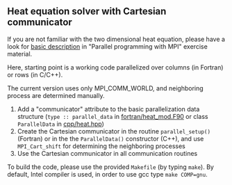 ## Heat equation solver with Cartesian communicator

If you are not familiar with the two dimensional heat equation, please have a look
for [basic description](https://github.com/csc-training/mpi-introduction/tree/main/heat-equation)
in "Parallel programming with MPI" exercise material.

Here, starting point is a working code parallelized over columns (in Fortran) or rows (in C/C++).

The current version uses only MPI_COMM_WORLD, and neighboring process are determined manually.

1. Add a "communicator" attribute to the basic parallelization data structure (`type :: parallel_data` in [fortran/heat_mod.F90](fortran/heat_mod.F90) or class `ParallelData` in [cpp/heat.hpp](cpp/heat.hpp))
2. Create the Cartesian communicator in the routine `parallel_setup()` (Fortran) or in the 
the `ParallelData()` constructor (C++), and use `MPI_Cart_shift` for determining the 
neighboring processes 
3. Use the Cartesian communicator in all communication routines

To build the code, please use the provided `Makefile` (by typing `make`). By default, Intel 
compiler is used, in order to use gcc type `make COMP=gnu`.
